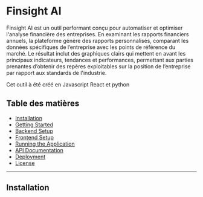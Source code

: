 # Finsight AI

Finsight AI est un outil performant conçu pour automatiser et optimiser l'analyse financière des entreprises. En examinant les rapports financiers annuels, la plateforme génère des rapports personnalisés, comparant les données spécifiques de l’entreprise avec les points de référence du marché. Le résultat inclut des graphiques clairs qui mettent en avant les principaux indicateurs, tendances et performances, permettant aux parties prenantes d’obtenir des repères exploitables sur la position de l’entreprise par rapport aux standards de l'industrie.

Cet outil à été créé en Javascript React et python

## Table des matières

- [Installation](#requirements)
- [Getting Started](#getting-started)
- [Backend Setup](#backend-setup)
- [Frontend Setup](#frontend-setup)
- [Running the Application](#running-the-application)
- [API Documentation](#api-documentation)
- [Deployment](#deployment)
- [License](#license)

---

## Installation



